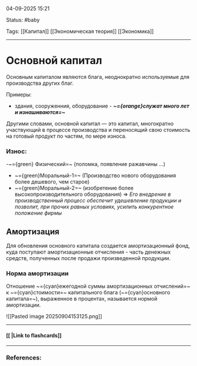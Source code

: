 
04-09-2025 15:21

Status: #baby

Tags: [[Капитал]] [[Экономическая теория]] [[Экономика]]

---
# Основной капитал

Основным капиталом являются блага, неоднократно используемые для производства других благ. 

Примеры:
- здания, сооруженния, оборудование - ***~={orange}служат много лет и изнашиваются=~***


Другими словами, основной капитал — это капитал, многократно участвующий в процессе производства и переносящий свою стоимость на готовый продукт по частям, по мере износа.

### Износ:

-~={green} Физический=~ (поломка, появление ражавчины ...)
- ~={green}Моральный-1=~ (Производство нового оборудования более дешевого, чем старое)
- ~={green}Моральный-2=~ (изобретение более высокопроизводительного оборудования) => *Его внедрение в производственный процесс обеспечит удешевление продукции и позволит, при прочих равных условиях, усилить конкурентное положение фирмы*


## Амортизация

Для обновления основного капитала создается амортизационный фонд, куда поступают амортизационные отчисления - часть денежных средств, полученных после продажи произведенной продукции.

### Норма амортизации

Отношение ~={cyan}ежегодной суммы амортизационных отчислений=~ к ~={cyan}стоимости=~ капитального блага (~={cyan}основного капитала=~), выраженное в процентах, называется нормой амортизации.

![[Pasted image 20250904153125.png]]


----
#### [[ |Link to flashcards]]



---
### References:


